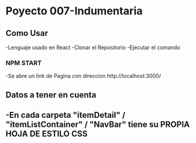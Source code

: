 
<h1>Poyecto 007-Indumentaria</h1>

<h2>Como Usar</h2>

-Lenguaje usado en React
-Clonar el Repositorio
-Ejecutar el comando

### NPM START

-Se abre un link de Pagina con direccion http://localhost:3000/

<h2>Datos a tener en cuenta</h2>

-En cada carpeta "itemDetail" / "itemListContainer" / "NavBar" tiene su PROPIA HOJA DE ESTILO CSS
-